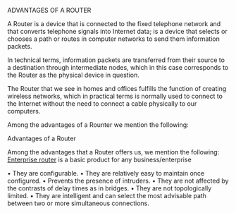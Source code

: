 ADVANTAGES OF A ROUTER 

A Router is a device that is connected to the fixed telephone network and that converts telephone signals into Internet data; is a device that selects or chooses a path or routes in computer networks to send them information packets.

In technical terms, information packets are transferred from their source to a destination through intermediate nodes, which in this case corresponds to the Router as the physical device in question.

The Router that we see in homes and offices fulfills the function of creating wireless networks, which in practical terms is normally used to connect to the Internet without the need to connect a cable physically to our computers.

Among the advantages of a Rounter we mention the following:

Advantages of a Router

Among the advantages that a Router offers us, we mention the following:
[Enterprise router](https://www.fieldengineer.com/blogs/top-seven-enterprise-router-vendors-consider-2018/) is a basic product for any business/enterprise

•	They are configurable.
•	They are relatively easy to maintain once configured.
•	Prevents the presence of intruders.
•	They are not affected by the contrasts of delay times as in bridges.
•	They are not topologically limited.
•	They are intelligent and can select the most advisable path between two or more simultaneous connections.
